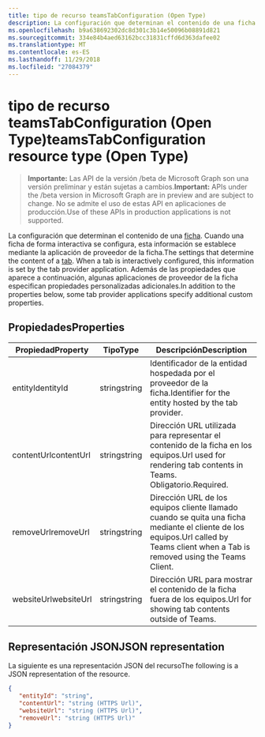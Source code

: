 ```yaml
---
title: tipo de recurso teamsTabConfiguration (Open Type)
description: La configuración que determinan el contenido de una ficha.
ms.openlocfilehash: b9a638692302dc8d301c3b14e50096b08891d821
ms.sourcegitcommit: 334e84b4aed63162bcc31831cffd6d363dafee02
ms.translationtype: MT
ms.contentlocale: es-ES
ms.lasthandoff: 11/29/2018
ms.locfileid: "27084379"
---
```

# <a name="teamstabconfiguration-resource-type-open-type"></a><span data-ttu-id="e0fc5-103">tipo de recurso teamsTabConfiguration (Open Type)</span><span class="sxs-lookup"><span data-stu-id="e0fc5-103">teamsTabConfiguration resource type (Open Type)</span></span>

> <span data-ttu-id="e0fc5-104">**Importante:** Las API de la versión /beta de Microsoft Graph son una versión preliminar y están sujetas a cambios.</span><span class="sxs-lookup"><span data-stu-id="e0fc5-104">**Important:** APIs under the /beta version in Microsoft Graph are in preview and are subject to change.</span></span> <span data-ttu-id="e0fc5-105">No se admite el uso de estas API en aplicaciones de producción.</span><span class="sxs-lookup"><span data-stu-id="e0fc5-105">Use of these APIs in production applications is not supported.</span></span>

<span data-ttu-id="e0fc5-106">La configuración que determinan el contenido de una [ficha](teamstab.md). Cuando una ficha de forma interactiva se configura, esta información se establece mediante la aplicación de proveedor de la ficha.</span><span class="sxs-lookup"><span data-stu-id="e0fc5-106">The settings that determine the content of a [tab](teamstab.md). When a tab is interactively configured, this information is set by the tab provider application.</span></span>
<span data-ttu-id="e0fc5-107">Además de las propiedades que aparece a continuación, algunas aplicaciones de proveedor de la ficha especifican propiedades personalizadas adicionales.</span><span class="sxs-lookup"><span data-stu-id="e0fc5-107">In addition to the properties below, some tab provider applications specify additional custom properties.</span></span>

## <a name="properties"></a><span data-ttu-id="e0fc5-108">Propiedades</span><span class="sxs-lookup"><span data-stu-id="e0fc5-108">Properties</span></span>

|<span data-ttu-id="e0fc5-109">Propiedad</span><span class="sxs-lookup"><span data-stu-id="e0fc5-109">Property</span></span>|<span data-ttu-id="e0fc5-110">Tipo</span><span class="sxs-lookup"><span data-stu-id="e0fc5-110">Type</span></span>|<span data-ttu-id="e0fc5-111">Descripción</span><span class="sxs-lookup"><span data-stu-id="e0fc5-111">Description</span></span>|
|-|-|-|
|  <span data-ttu-id="e0fc5-112">entityId</span><span class="sxs-lookup"><span data-stu-id="e0fc5-112">entityId</span></span>   |   <span data-ttu-id="e0fc5-113">string</span><span class="sxs-lookup"><span data-stu-id="e0fc5-113">string</span></span> |  <span data-ttu-id="e0fc5-114">Identificador de la entidad hospedada por el proveedor de la ficha.</span><span class="sxs-lookup"><span data-stu-id="e0fc5-114">Identifier for the entity hosted by the tab provider.</span></span>     |
|  <span data-ttu-id="e0fc5-115">contentUrl</span><span class="sxs-lookup"><span data-stu-id="e0fc5-115">contentUrl</span></span> |   <span data-ttu-id="e0fc5-116">string</span><span class="sxs-lookup"><span data-stu-id="e0fc5-116">string</span></span> |  <span data-ttu-id="e0fc5-117">Dirección URL utilizada para representar el contenido de la ficha en los equipos.</span><span class="sxs-lookup"><span data-stu-id="e0fc5-117">Url used for rendering tab contents in Teams.</span></span> <span data-ttu-id="e0fc5-118">Obligatorio.</span><span class="sxs-lookup"><span data-stu-id="e0fc5-118">Required.</span></span>    |
|  <span data-ttu-id="e0fc5-119">removeUrl</span><span class="sxs-lookup"><span data-stu-id="e0fc5-119">removeUrl</span></span>  |   <span data-ttu-id="e0fc5-120">string</span><span class="sxs-lookup"><span data-stu-id="e0fc5-120">string</span></span> |  <span data-ttu-id="e0fc5-121">Dirección URL de los equipos cliente llamado cuando se quita una ficha mediante el cliente de los equipos.</span><span class="sxs-lookup"><span data-stu-id="e0fc5-121">Url called by Teams client when a Tab is removed using the Teams Client.</span></span>     |
|  <span data-ttu-id="e0fc5-122">websiteUrl</span><span class="sxs-lookup"><span data-stu-id="e0fc5-122">websiteUrl</span></span> |   <span data-ttu-id="e0fc5-123">string</span><span class="sxs-lookup"><span data-stu-id="e0fc5-123">string</span></span> |  <span data-ttu-id="e0fc5-124">Dirección URL para mostrar el contenido de la ficha fuera de los equipos.</span><span class="sxs-lookup"><span data-stu-id="e0fc5-124">Url for showing tab contents outside of Teams.</span></span>     |

## <a name="json-representation"></a><span data-ttu-id="e0fc5-125">Representación JSON</span><span class="sxs-lookup"><span data-stu-id="e0fc5-125">JSON representation</span></span>

<span data-ttu-id="e0fc5-126">La siguiente es una representación JSON del recurso</span><span class="sxs-lookup"><span data-stu-id="e0fc5-126">The following is a JSON representation of the resource.</span></span>
<!-- {
  "blockType": "resource",
  "@odata.type": "microsoft.graph.teamsTabConfiguration"
}-->

```json
{
   "entityId": "string",
   "contentUrl": "string (HTTPS Url)",
   "websiteUrl": "string (HTTPS Url)",
   "removeUrl": "string (HTTPS Url)"  
}

```
<!-- uuid: 8fcb5dbc-d5aa-4681-8e31-b001d5168d79
2015-10-25 14:57:30 UTC -->
<!-- {
  "type": "#page.annotation",
  "description": "teamsTabConfiguration complex type (Open Type)",
  "keywords": "",
  "section": "documentation",
  "tocPath": ""
}-->
